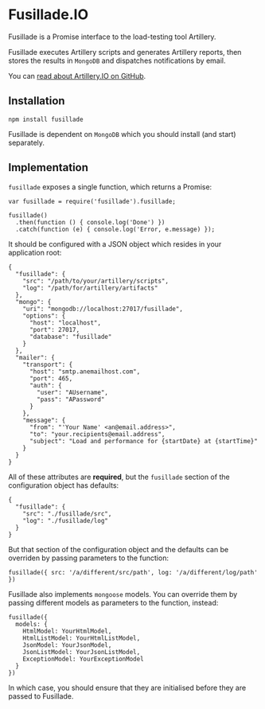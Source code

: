 # Fusillade.IO

Fusillade is a Promise interface to the load-testing tool Artillery.

Fusillade executes Artillery scripts and generates Artillery reports, then stores the results in `MongoDB` and dispatches notifications by email.

You can [read about Artillery.IO on GitHub](https://github.com/shoreditch-ops/artillery).

## Installation

```
npm install fusillade
```

Fusillade is dependent  on `MongoDB` which you should install (and start) separately.

## Implementation

`fusillade` exposes a single function, which returns a Promise:

```
var fusillade = require('fusillade').fusillade;

fusillade()
  .then(function () { console.log('Done') })
  .catch(function (e) { console.log('Error, e.message) });
```
It should be configured with a JSON object which resides in your application root:
```
{
  "fusillade": {
    "src": "/path/to/your/artillery/scripts",
    "log": "/path/for/artillery/artifacts"
  },
  "mongo": {
    "uri": "mongodb://localhost:27017/fusillade",
    "options": {
      "host": "localhost",
      "port": 27017,
      "database": "fusillade"
    }
  },
  "mailer": {
    "transport": {
      "host": "smtp.anemailhost.com",
      "port": 465,
      "auth": {
        "user": "AUsername",
        "pass": "APassword"
      }
    },
    "message": {
      "from": "'Your Name' <an@email.address>",
      "to": "your.recipients@email.address",
      "subject": "Load and performance for {startDate} at {startTime}"
    }
  }
}

```
All of these attributes are **required**, but the `fusillade` section of the configuration object has defaults:

```
{
  "fusillade": {
    "src": "./fusillade/src",
    "log": "./fusillade/log"
  }
}
```
But that section of the configuration object and the defaults can be overriden by passing parameters to the function:
```
fusillade({ src: '/a/different/src/path', log: '/a/different/log/path' })
```

Fusillade also implements `mongoose` models. You can override them by passing different models as parameters to the function, instead:
```
fusillade({
  models: {
    HtmlModel: YourHtmlModel,
    HtmlListModel: YourHtmlListModel,
    JsonModel: YourJsonModel,
    JsonListModel: YourJsonListModel,
    ExceptionModel: YourExceptionModel
  }
})
```
In which case, you should ensure that they are initialised before they are passed to Fusillade.
